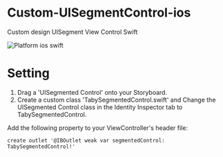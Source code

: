 # Custom-UISegmentControl-ios

Custom design UISegment View Control Swift

<img src="https://camo.githubusercontent.com/0ffde138998b72aab7bc949404cdbebebb4983a6/68747470733a2f2f636f636f61706f642d6261646765732e6865726f6b756170702e636f6d2f702f796f75747562652d696f732d706c617965722d68656c7065722f62616467652e706e67" alt="Platform" style="max-width:100%;"> ios swift

# Setting

  1. Drag a 'UISegmented Control' onto your Storyboard.
  2. Create a custom class 'TabySegmentedControl.swift' and Change the UISegmented Control class in the Identity Inspector tab to TabySegmentedControl.
  
  Add the following property to your ViewController's header file:
    
    create outlet '@IBOutlet weak var segmentedControl: TabySegmentedControl!'

  
